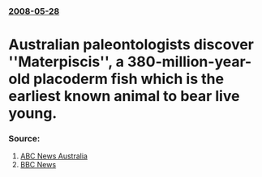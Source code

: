 ### [2008-05-28](/news/2008/05/28/index.md)

#  Australian paleontologists discover ''Materpiscis'', a 380-million-year-old placoderm fish which is the earliest known animal to bear live young. 




### Source:

1. [ABC News Australia](http://www.abc.net.au/science/articles/2008/05/29/2257284.htm?site=science&topic=latest)
2. [BBC News](http://news.bbc.co.uk/2/hi/science/nature/7424281.stm)
